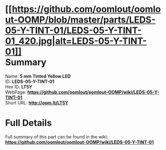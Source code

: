 
[[https://github.com/oomlout/oomlout-OOMP/blob/master/parts/LEDS-05-Y-TINT-01/LEDS-05-Y-TINT-01_420.jpg|alt=LEDS-05-Y-TINT-01]]     
Summary
=================
  
Name: __5 mm Tinted Yellow LED__    
ID: __LEDS-05-Y-TINT-01__   
Hex ID: __LT5Y__   
WebPage: __https://github.com/oomlout/oomlout-OOMP/wiki/LEDS-05-Y-TINT-01__   
Short URL: __http://oom.lt/LT5Y__   

Full Details
==========================
Full summary of this part can be found in the wiki:   
__https://github.com/oomlout/oomlout-OOMP/wiki/LEDS-05-Y-TINT-01__    

